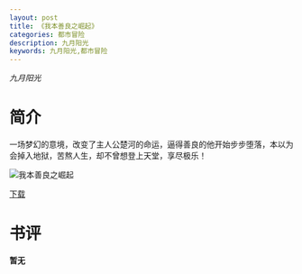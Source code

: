 ```yaml
---
layout: post
title: 《我本善良之崛起》
categories: 都市冒险
description: 九月阳光
keywords: 九月阳光,都市冒险
---
```

*九月阳光*
# 简介
 一场梦幻的意境，改变了主人公楚河的命运，逼得善良的他开始步步堕落，本以为会掉入地狱，苦熬人生，却不曾想登上天堂，享尽极乐！

![我本善良之崛起](https://cdn.jsdelivr.net/gh/YYbooks0/yybooks0img@master/bookscover2/我本善良之崛起.jpg)

[下载](https://link.jscdn.cn/1drv/aHR0cHM6Ly8xZHJ2Lm1zL3QvcyFBaGU2R2dNWmVFb2poeDZGOUZMakdxcUdZZjB3P2U9NGNRcHZl.txt)

# 书评
**暂无**